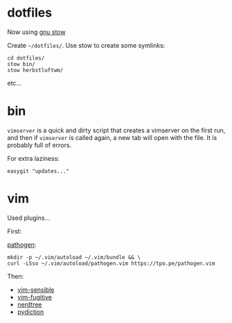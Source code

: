 # dotfiles
Now using [gnu stow](http://brandon.invergo.net/news/2012-05-26-using-gnu-stow-to-manage-your-dotfiles.html)

Create `~/dotfiles/`. Use stow to create some symlinks:

    cd dotfiles/
    stow bin/
    stow herbstluftwm/

etc...

# bin
`vimserver` is a quick and dirty script that creates a vimserver on the first run, and then if `vimserver` is called again, a new tab will open with the file. It is probably full of errors. 

For extra laziness:

`easygit "updates..."`


# vim
Used plugins...

First:

[pathogen](https://github.com/tpope/vim-pathogen):

    mkdir -p ~/.vim/autoload ~/.vim/bundle && \
    curl -LSso ~/.vim/autoload/pathogen.vim https://tpo.pe/pathogen.vim

Then:
- [vim-sensible](https://github.com/tpope/vim-sensible)
- [vim-fugitive](https://github.com/tpope/vim-fugitive)
- [nerdtree](https://github.com/scrooloose/nerdtree)
- [pydiction](https://github.com/rkulla/pydiction)

